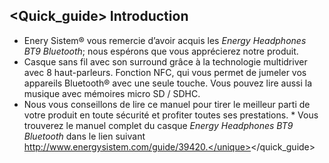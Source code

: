 ## <Quick_guide> Introduction

* Enery Sistem® vous remercie d’avoir  acquis les *Energy Headphones BT9 Bluetooth*; nous espérons que vous apprécierez notre produit.
* Casque sans fil avec son surround grâce à la technologie multidriver avec 8 haut-parleurs. Fonction NFC, qui vous permet de jumeler vos appareils Bluetooth® avec une seule touche. Vous pouvez lire aussi la musique avec mémoires micro SD / SDHC.
* Nous vous conseillons de lire ce manuel pour tirer le meilleur parti de votre produit en toute sécurité et profiter toutes ses prestations.
<unique> * Vous trouverez le manuel complet du casque *Energy Headphones BT9 Bluetooth*  dans le lien suivant http://www.energysistem.com/guide/39420.</unique></quick_guide>
